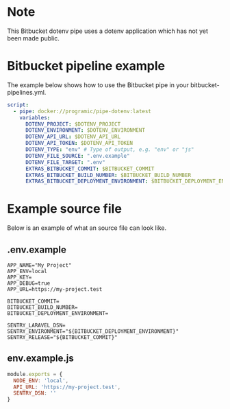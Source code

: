 # Note
This Bitbucket dotenv pipe uses a dotenv application which has not yet been made public.

# Bitbucket pipeline example
The example below shows how to use the Bitbucket pipe in your bitbucket-pipelines.yml.

```yaml
script:
  - pipe: docker://programic/pipe-dotenv:latest
    variables:
      DOTENV_PROJECT: $DOTENV_PROJECT
      DOTENV_ENVIRONMENT: $DOTENV_ENVIRONMENT
      DOTENV_API_URL: $DOTENV_API_URL
      DOTENV_API_TOKEN: $DOTENV_API_TOKEN
      DOTENV_TYPE: "env" # Type of output, e.g. "env" or "js"
      DOTENV_FILE_SOURCE: ".env.example"
      DOTENV_FILE_TARGET: ".env"
      EXTRAS_BITBUCKET_COMMIT: $BITBUCKET_COMMIT
      EXTRAS_BITBUCKET_BUILD_NUMBER: $BITBUCKET_BUILD_NUMBER
      EXTRAS_BITBUCKET_DEPLOYMENT_ENVIRONMENT: $BITBUCKET_DEPLOYMENT_ENVIRONMENT
```

# Example source file
Below is an example of what an source file can look like.

## .env.example
```dotenv
APP_NAME="My Project"
APP_ENV=local
APP_KEY=
APP_DEBUG=true
APP_URL=https://my-project.test

BITBUCKET_COMMIT=
BITBUCKET_BUILD_NUMBER=
BITBUCKET_DEPLOYMENT_ENVIRONMENT=

SENTRY_LARAVEL_DSN=
SENTRY_ENVIRONMENT="${BITBUCKET_DEPLOYMENT_ENVIRONMENT}"
SENTRY_RELEASE="${BITBUCKET_COMMIT}"
```

## env.example.js
```js
module.exports = {
  NODE_ENV: 'local',
  API_URL: 'https://my-project.test',
  SENTRY_DSN: ''
}
```